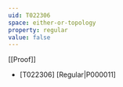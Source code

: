 ```yaml
---
uid: T022306
space: either-or-topology
property: regular
value: false
---
```

[[Proof]]

* [T022306] [Regular|P000011]

